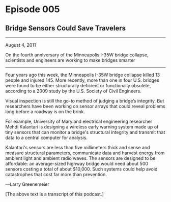 # Episode 005

## Bridge Sensors Could Save Travelers

---

August 4, 2011

On the fourth anniversary of the Minneapolis I-35W bridge collapse, scientists and engineers are working to make bridges smarter

---

Four years ago this week, the Minneapolis I-35W bridge collapse killed 13 people and injured 145. More recently, more than one in four U.S. bridges were found to be either structurally deficient or functionally obsolete, according to a 2009 study by the U.S. Society of Civil Engineers.

Visual inspection is still the go-to method of judging a bridge’s integrity. But researchers have been working on sensor arrays that could reveal problems long before a roadway is on the brink.

For example, University of Maryland electrical engineering researcher Mehdi Kalantari is designing a wireless early warning system made up of tiny sensors that can monitor a bridge's structural integrity and transmit that data to a central computer for analysis.

Kalantari's sensors are less than five millimeters thick and sense and measure structural parameters, communicate data and harvest energy from ambient light and ambient radio waves. The sensors are designed to be affordable: an average-sized highway bridge would need about 500 sensors costing a total of about $10,000. Such systems could help avoid catastrophes that cost far more than prevention.

—Larry Greenemeier

[The above text is a transcript of this podcast.]

